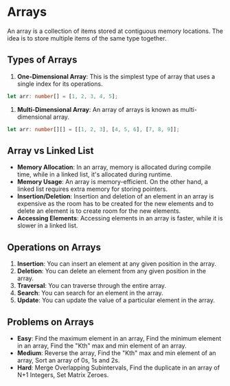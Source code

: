 # Arrays

 

An array is a collection of items stored at contiguous memory locations. The idea is to store multiple items of the same type together.

## Types of Arrays

1. **One-Dimensional Array**: This is the simplest type of array that uses a single index for its operations.

```typescript
let arr: number[] = [1, 2, 3, 4, 5];
```

1. **Multi-Dimensional Array**: An array of arrays is known as multi-dimensional array.

```typescript
let arr: number[][] = [[1, 2, 3], [4, 5, 6], [7, 8, 9]];
```

## Array vs Linked List

- **Memory Allocation**: In an array, memory is allocated during compile time, while in a linked list, it's allocated during runtime.
- **Memory Usage**: An array is memory-efficient. On the other hand, a linked list requires extra memory for storing pointers.
- **Insertion/Deletion**: Insertion and deletion of an element in an array is expensive as the room has to be created for the new elements and to delete an element is to create room for the new elements.
- **Accessing Elements**: Accessing elements in an array is faster, while it is slower in a linked list.

## Operations on Arrays

1. **Insertion**: You can insert an element at any given position in the array.
2. **Deletion**: You can delete an element from any given position in the array.
3. **Traversal**: You can traverse through the entire array.
4. **Search**: You can search for an element in the array.
5. **Update**: You can update the value of a particular element in the array.

## Problems on Arrays

- **Easy**: Find the maximum element in an array, Find the minimum element in an array, Find the "Kth" max and min element of an array.
- **Medium**: Reverse the array, Find the "Kth" max and min element of an array, Sort an array of 0s, 1s and 2s.
- **Hard**: Merge Overlapping Subintervals, Find the duplicate in an array of N+1 Integers, Set Matrix Zeroes.
